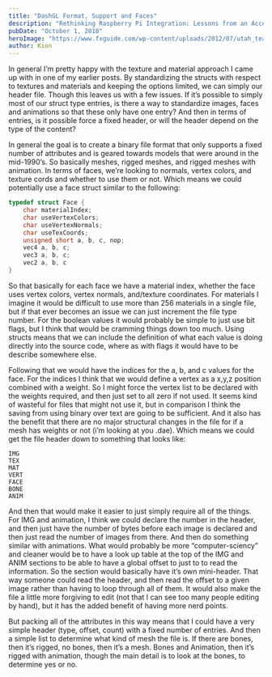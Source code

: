 ```yaml
---
title: "DashGL Format, Support and Faces"
description: "Rethinking Raspberry Pi Integration: Lessons from an Access Point Experiment"
pubDate: "October 1, 2018"
heroImage: "https://www.fxguide.com/wp-content/uploads/2012/07/utah_teapot.jpg"
author: Kion
---
```


In general I’m pretty happy with the texture and material approach I came up with in one of my earlier posts. By standardizing the structs with respect to textures and materials and keeping the options limited, we can simply our header file. Though this leaves us with a few issues. If it’s possible to simply most of our struct type entries, is there a way to standardize images, faces and animations so that these only have one entry? And then in terms of entries, is it possible force a fixed header, or will the header depend on the type of the content?

In general the goal is to create a binary file format that only supports a fixed number of attributes and is geared towards models that were around in the mid-1990’s. So basically meshes, rigged meshes, and rigged meshes with animation. In terms of faces, we’re looking to normals, vertex colors, and texture cords and whether to use them or not. Which means we could potentially use a face struct similar to the following:

```c
typedef struct Face {
    char materialIndex;
    char useVertexColors;
    char useVertexNormals;
    char useTexCoords;
    unsigned short a, b, c, nop;
    vec4 a, b, c;
    vec3 a, b, c;
    vec2 a, b, c
}
```

So that basically for each face we have a material index, whether the face uses vertex colors, vertex normals, and/texture coordinates. For materials I imagine it would be difficult to use more than 256 materials in a single file, but if that ever becomes an issue we can just increment the file type number. For the boolean values it would probably be simple to just use bit flags, but I think that would be cramming things down too much. Using structs means that we can include the definition of what each value is doing directly into the source code, where as with flags it would have to be describe somewhere else.

Following that we would have the indices for the a, b, and c values for the face. For the indices I think that we would define a vertex as a x,y,z position combined with a weight. So I might force the vertex list to be declared with the weights required, and then just set to all zero if not used. It seems kind of wasteful for files that might not use it, but in comparison I think the saving from using binary over text are going to be sufficient. And it also has the benefit that there are no major structural changes in the file for if a mesh has weights or not (i’m looking at you .dae). Which means we could get the file header down to something that looks like:

```
IMG
TEX
MAT
VERT
FACE
BONE
ANIM
```

And then that would make it easier to just simply require all of the things. For IMG and animation, I think we could declare the number in the header, and then just have the number of bytes before each image is declared and then just read the number of images from there. And then do something similar with animations. What would probably be more “computer-sciency” and cleaner would be to have a look up table at the top of the IMG and ANIM sections to be able to have a global offset to just to to read the information. So the section would basically have it’s own mini-header. That way someone could read the header, and then read the offset to a given image rather than having to loop through all of them. It would also make the file a little more forgiving to edit (not that I can see too many people editing by hand), but it has the added benefit of having more nerd points.

But packing all of the attributes in this way means that I could have a very simple header (type, offset, count) with a fixed number of entries. And then a simple list to determine what kind of mesh the file is. If there are bones, then it’s rigged, no bones, then it’s a mesh. Bones and Animation, then it’s rigged with animation, though the main detail is to look at the bones, to determine yes or no.